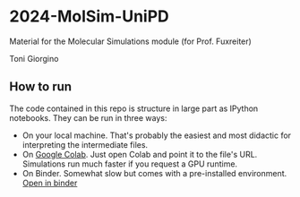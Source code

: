 # 2024-MolSim-UniPD
Material for the Molecular Simulations module (for Prof. Fuxreiter)

Toni Giorgino

## How to run

The code contained in this repo is structure in large part as IPython notebooks. They can be run in three ways:

* On your local machine. That's probably the easiest and most didactic for interpreting the intermediate files.
* On [Google Colab](https://colab.research.google.com/drive/1Fki7NjHlhYYqGWHdGakUJuu0TP40YdIC#scrollTo=sEPay7j6oqf-). Just open Colab and point it to the file's URL. Simulations run much faster if you request a GPU runtime.
* On Binder. Somewhat slow but comes with a pre-installed environment. [Open in binder](https://mybinder.org/v2/gh/giorginolab/MD-Tutorial-Data/binderenv?urlpath=git-pull%3Frepo%3Dhttps%253A%252F%252Fgithub.com%252Fgiorginolab%252F2024-MolSim-UniPD%26urlpath%3Dlab%252Ftree%252F2024-MolSim-UniPD%252F%26branch%3Dmain)

